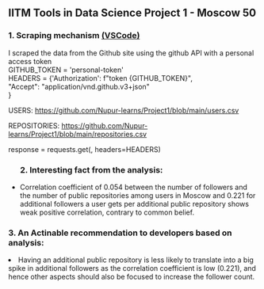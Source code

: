 ## IITM Tools in Data Science Project 1 - Moscow 50

### 1. Scraping mechanism <a href="https://github.com/Nupur-learns/Project1/blob/main/gitscrap1.py">(VSCode)</a>

I scraped the data from the Github site using the github API with a personal access token <br>
             GITHUB_TOKEN =  'personal-token' <br>
             HEADERS = {'Authorization': f"token {GITHUB_TOKEN}", <br>
                        "Accept": "application/vnd.github.v3+json" <br>
             } <br>
      
USERS: https://github.com/Nupur-learns/Project1/blob/main/users.csv

REPOSITORIES: https://github.com/Nupur-learns/Project1/blob/main/repositories.csv

response = requests.get(<above-url>, headers=HEADERS)

   <p align="left">
<ul>

### 2. Interesting fact from the analysis:

</li>
          <li>   Correlation coefficient of 0.054 between the number of followers and the number of public repositories among users in Moscow and 0.221 for additional followers a user gets per additional public repository shows weak positive correlation, contrary to common belief.
</li>
</ul>
</p>

### 3. An Actinable recommendation to developers based on analysis:
</li>
          <li>  Having an additional public repository is less likely to translate into a big spike in additional followers as the correlation coefficient is low (0.221), and hence other aspects should also be focused to increase the follower count.

